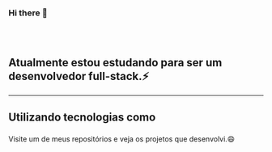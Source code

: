 ### Hi there 👋
<!DOCTYPE html>
<html>
  <head>
    <link rel="stylesheet" href="https://cdnjs.cloudflare.com/ajax/libs/font-awesome/5.11.2/css/all.css">
  </head>
  <h2></h2>
    <br />
    <h2>Atualmente estou estudando para ser um desenvolvedor full-stack.⚡</h2>
    <hr/>
  <div>
    <h2>Utilizando tecnologias como</h2>
    <h3><i class="fa-brands fa-php"></i></h3>
    <h3></h3>
    <h3></h3>
  </div>
    <p>Visite um de meus repositórios e veja os projetos que desenvolvi.😄</p>
</html>
<!--
**Iago-Silva-Santos/Iago-Silva-Santos** is a ✨ _special_ ✨ repository because its `README.md` (this file) appears on your GitHub profile.

Here are some ideas to get you started:

- 🔭 I’m currently working on ...
- 🌱 I’m currently learning ...
- 👯 I’m looking to collaborate on ...
- 🤔 I’m looking for help with ...
- 💬 Ask me about ...
- 📫 How to reach me: ...
- 😄 Pronouns: ...
- ⚡ Fun fact: ...
-
